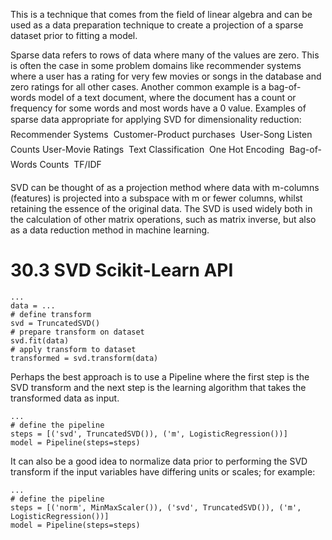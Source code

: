 This is a technique that comes from the field of linear algebra and can be used as a data preparation technique to create a projection of a sparse dataset prior to fitting a model.

Sparse data refers to rows of data where many of the values are zero. This is often the case in some problem domains like recommender systems where a user has a rating for very few movies or songs in the database and zero ratings for all other cases. Another common example is a bag-of-words model of a text document, where the document has a count or frequency for some words and most words have a 0 value. Examples of sparse data appropriate for applying
SVD for dimensionality reduction:
 Recommender Systems
 Customer-Product purchases
 User-Song Listen Counts
 User-Movie Ratings
 Text Classification
 One Hot Encoding
 Bag-of-Words Counts
 TF/IDF

SVD can be thought of as a projection method where data with m-columns (features) is projected into a subspace with m or fewer columns, whilst retaining the essence of the original data. The SVD is used widely both in the calculation of other matrix operations, such as matrix inverse, but also as a data reduction method in machine learning.
# 30.3 SVD Scikit-Learn API

```
...
data = ...
# define transform
svd = TruncatedSVD()
# prepare transform on dataset
svd.fit(data)
# apply transform to dataset
transformed = svd.transform(data)
```
Perhaps the best approach
is to use a Pipeline where the first step is the SVD transform and the next step is the learning
algorithm that takes the transformed data as input.
```
...
# define the pipeline
steps = [('svd', TruncatedSVD()), ('m', LogisticRegression())]
model = Pipeline(steps=steps)
```
It can also be a good idea to normalize data prior to performing the SVD transform if the
input variables have differing units or scales; for example:
```
...
# define the pipeline
steps = [('norm', MinMaxScaler()), ('svd', TruncatedSVD()), ('m', LogisticRegression())]
model = Pipeline(steps=steps)
```
